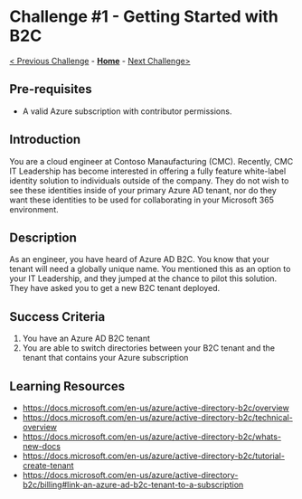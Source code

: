 # Challenge \#1 - Getting Started with B2C

[< Previous Challenge](./00-pre-reqs.md) - **[Home](../readme.md)** - [Next Challenge>](./02-susi.md)

## Pre-requisites

- A valid Azure subscription with contributor permissions.

## Introduction

You are a cloud engineer at Contoso Manaufacturing (CMC). Recently, CMC IT Leadership has become interested in offering a fully feature white-label identity solution to individuals outside of the company. They do not wish to see these identities inside of your primary Azure AD tenant, nor do they want these identities to be used for collaborating in your Microsoft 365 environment.

## Description

As an engineer, you have heard of Azure AD B2C. You know that your tenant will need a globally unique name. You mentioned this as an option to your IT Leadership, and they jumped at the chance to pilot this solution. They have asked you to get a new B2C tenant deployed. 

## Success Criteria

1. You have an Azure AD B2C tenant
1. You are able to switch directories between your B2C tenant and the tenant that contains your Azure subscription

## Learning Resources

- https://docs.microsoft.com/en-us/azure/active-directory-b2c/overview
- https://docs.microsoft.com/en-us/azure/active-directory-b2c/technical-overview
- https://docs.microsoft.com/en-us/azure/active-directory-b2c/whats-new-docs
- https://docs.microsoft.com/en-us/azure/active-directory-b2c/tutorial-create-tenant
- https://docs.microsoft.com/en-us/azure/active-directory-b2c/billing#link-an-azure-ad-b2c-tenant-to-a-subscription
